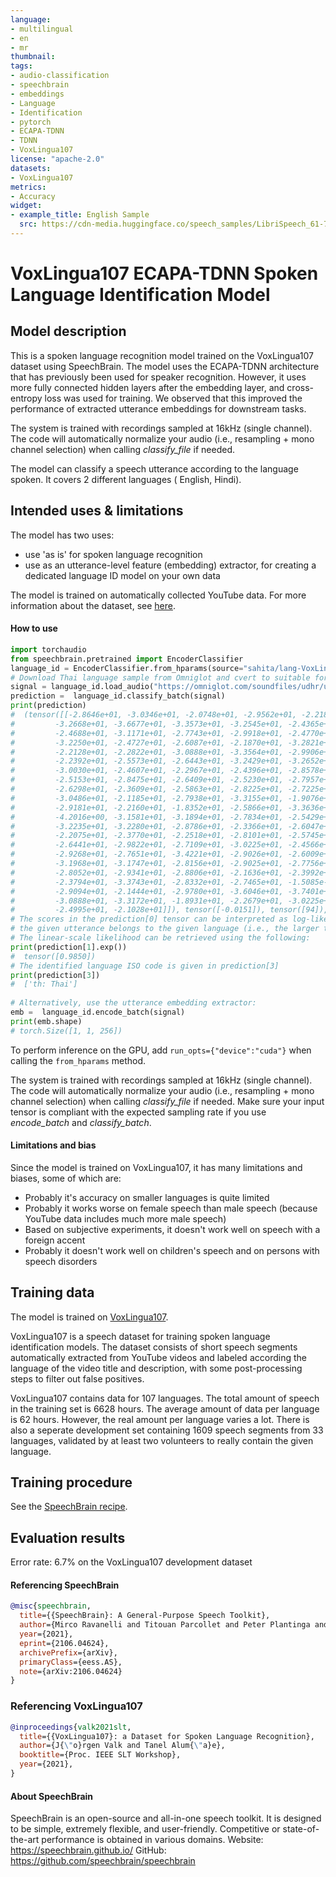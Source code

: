 ```yaml
---
language: 
- multilingual
- en
- mr
thumbnail:
tags:
- audio-classification
- speechbrain
- embeddings
- Language
- Identification
- pytorch
- ECAPA-TDNN
- TDNN
- VoxLingua107
license: "apache-2.0"
datasets:
- VoxLingua107
metrics:
- Accuracy
widget:
- example_title: English Sample
  src: https://cdn-media.huggingface.co/speech_samples/LibriSpeech_61-70968-0000.flac
---
```


# VoxLingua107 ECAPA-TDNN Spoken Language Identification Model

## Model description

This is a spoken language recognition model trained on the VoxLingua107 dataset using SpeechBrain.
The model uses the ECAPA-TDNN architecture that has previously been used for speaker recognition. However, it uses
more fully connected hidden layers after the embedding layer, and cross-entropy loss was used for training. 
We observed that this improved the performance of extracted utterance embeddings for downstream tasks.

The system is trained with recordings sampled at 16kHz (single channel).
The code will automatically normalize your audio (i.e., resampling + mono channel selection) when calling *classify_file* if needed.

The model can classify a speech utterance according to the language spoken.
It covers 2 different languages (
English, 
Hindi).

## Intended uses & limitations

The model has two uses:

  - use 'as is' for spoken language recognition
  - use as an utterance-level feature (embedding) extractor, for creating a dedicated language ID model on your own data
  
The model is trained on automatically collected YouTube data. For more 
information about the dataset, see [here](http://bark.phon.ioc.ee/voxlingua107/).


#### How to use

```python
import torchaudio
from speechbrain.pretrained import EncoderClassifier
language_id = EncoderClassifier.from_hparams(source="sahita/lang-VoxLingua-ecapa", savedir="tmp")
# Download Thai language sample from Omniglot and cvert to suitable form
signal = language_id.load_audio("https://omniglot.com/soundfiles/udhr/udhr_th.mp3")
prediction =  language_id.classify_batch(signal)
print(prediction)
#  (tensor([[-2.8646e+01, -3.0346e+01, -2.0748e+01, -2.9562e+01, -2.2187e+01,
#         -3.2668e+01, -3.6677e+01, -3.3573e+01, -3.2545e+01, -2.4365e+01,
#         -2.4688e+01, -3.1171e+01, -2.7743e+01, -2.9918e+01, -2.4770e+01,
#         -3.2250e+01, -2.4727e+01, -2.6087e+01, -2.1870e+01, -3.2821e+01,
#         -2.2128e+01, -2.2822e+01, -3.0888e+01, -3.3564e+01, -2.9906e+01,
#         -2.2392e+01, -2.5573e+01, -2.6443e+01, -3.2429e+01, -3.2652e+01,
#         -3.0030e+01, -2.4607e+01, -2.2967e+01, -2.4396e+01, -2.8578e+01,
#         -2.5153e+01, -2.8475e+01, -2.6409e+01, -2.5230e+01, -2.7957e+01,
#         -2.6298e+01, -2.3609e+01, -2.5863e+01, -2.8225e+01, -2.7225e+01,
#         -3.0486e+01, -2.1185e+01, -2.7938e+01, -3.3155e+01, -1.9076e+01,
#         -2.9181e+01, -2.2160e+01, -1.8352e+01, -2.5866e+01, -3.3636e+01,
#         -4.2016e+00, -3.1581e+01, -3.1894e+01, -2.7834e+01, -2.5429e+01,
#         -3.2235e+01, -3.2280e+01, -2.8786e+01, -2.3366e+01, -2.6047e+01,
#         -2.2075e+01, -2.3770e+01, -2.2518e+01, -2.8101e+01, -2.5745e+01,
#         -2.6441e+01, -2.9822e+01, -2.7109e+01, -3.0225e+01, -2.4566e+01,
#         -2.9268e+01, -2.7651e+01, -3.4221e+01, -2.9026e+01, -2.6009e+01,
#         -3.1968e+01, -3.1747e+01, -2.8156e+01, -2.9025e+01, -2.7756e+01,
#         -2.8052e+01, -2.9341e+01, -2.8806e+01, -2.1636e+01, -2.3992e+01,
#         -2.3794e+01, -3.3743e+01, -2.8332e+01, -2.7465e+01, -1.5085e-02,
#         -2.9094e+01, -2.1444e+01, -2.9780e+01, -3.6046e+01, -3.7401e+01,
#         -3.0888e+01, -3.3172e+01, -1.8931e+01, -2.2679e+01, -3.0225e+01,
#         -2.4995e+01, -2.1028e+01]]), tensor([-0.0151]), tensor([94]), ['th'])
# The scores in the prediction[0] tensor can be interpreted as log-likelihoods that
# the given utterance belongs to the given language (i.e., the larger the better)
# The linear-scale likelihood can be retrieved using the following:
print(prediction[1].exp())
#  tensor([0.9850])
# The identified language ISO code is given in prediction[3]
print(prediction[3])
#  ['th: Thai']
  
# Alternatively, use the utterance embedding extractor:
emb =  language_id.encode_batch(signal)
print(emb.shape)
# torch.Size([1, 1, 256])
```
To perform inference on the GPU, add  `run_opts={"device":"cuda"}`  when calling the `from_hparams` method.

The system is trained with recordings sampled at 16kHz (single channel).
The code will automatically normalize your audio (i.e., resampling + mono channel selection) when calling *classify_file* if needed. Make sure your input tensor is compliant with the expected sampling rate if you use *encode_batch* and *classify_batch*.

#### Limitations and bias

Since the model is trained on VoxLingua107, it has many limitations and biases, some of which are:

 - Probably it's accuracy on smaller languages  is quite limited
 - Probably it works worse on female speech than male speech (because YouTube data includes much more male speech)
 - Based on subjective experiments, it doesn't work well on speech with a foreign accent
 - Probably it doesn't work well on children's speech and on persons with speech disorders


## Training data

The model is trained on [VoxLingua107](http://bark.phon.ioc.ee/voxlingua107/).

VoxLingua107 is a speech dataset for training spoken language identification models. 
The dataset consists of short speech segments automatically extracted from YouTube videos and labeled according the language of the video title and description, with some post-processing steps to filter out false positives.

VoxLingua107 contains data for 107 languages. The total amount of speech in the training set is 6628 hours. 
The average amount of data per language is 62 hours. However, the real amount per language varies a lot. There is also a seperate development set containing 1609 speech segments from 33 languages, validated by at least two volunteers to really contain the given language.

## Training procedure

See the [SpeechBrain recipe](https://github.com/speechbrain/speechbrain/tree/voxlingua107/recipes/VoxLingua107/lang_id).

## Evaluation results

Error rate: 6.7% on the VoxLingua107 development dataset

#### Referencing SpeechBrain
```bibtex
@misc{speechbrain,
  title={{SpeechBrain}: A General-Purpose Speech Toolkit},
  author={Mirco Ravanelli and Titouan Parcollet and Peter Plantinga and Aku Rouhe and Samuele Cornell and Loren Lugosch and Cem Subakan and Nauman Dawalatabad and Abdelwahab Heba and Jianyuan Zhong and Ju-Chieh Chou and Sung-Lin Yeh and Szu-Wei Fu and Chien-Feng Liao and Elena Rastorgueva and François Grondin and William Aris and Hwidong Na and Yan Gao and Renato De Mori and Yoshua Bengio},
  year={2021},
  eprint={2106.04624},
  archivePrefix={arXiv},
  primaryClass={eess.AS},
  note={arXiv:2106.04624}
}
```

### Referencing VoxLingua107

```bibtex
@inproceedings{valk2021slt,
  title={{VoxLingua107}: a Dataset for Spoken Language Recognition},
  author={J{\"o}rgen Valk and Tanel Alum{\"a}e},
  booktitle={Proc. IEEE SLT Workshop},
  year={2021},
}
```

#### About SpeechBrain
SpeechBrain is an open-source and all-in-one speech toolkit. It is designed to be simple, extremely flexible, and user-friendly. Competitive or state-of-the-art performance is obtained in various domains.
Website: https://speechbrain.github.io/
GitHub: https://github.com/speechbrain/speechbrain
